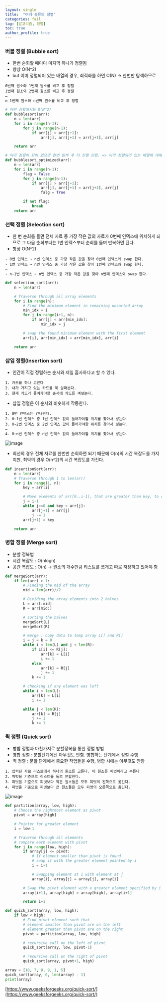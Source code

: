 ```yaml
---
layout: single
title:  "여러 종류의 정렬"
categories: fail
tag: [알고리즘, 정렬]
toc: true
author_profile: true
---
```

### 버블 정렬 (Bubble sort)

- 한번 순회할 때마다 마지막 하나가 정렬됨
- 항상 O(N^2)
- but 이미 정렬되어 있는 배열의 경우, 최적화를 하면 O(N) → 한번만 탐색하므로

```
0번째 원소와 1번째 원소를 비교 후 정렬
1번째 원소와 2번째 원소를 비교 후 정렬
…
n-1번째 원소와 n번째 원소를 비교 후 정렬
```

```python
# 어떤 상황에서도 O(N^2)
def bubblesort(arr):
    n = len(arr)
    for i in range(n-1):
        for j in range(n-1):
            if arr[j] > arr[j+1]:
                arr[j], arr[j+1] = arr[j+1], arr[j]

    return arr

# 이미 정렬이 되어 있으면 한번 탐색 후 더 진행 안함. => 이미 정렬되어 있는 배열에 대해서 O(N)
def bubblesort_optimized(arr):
    n = len(arr)
    for i in range(n-1):
        flag = False
        for j in range(n-1):
            if arr[j] > arr[j+1]:
                arr[j], arr[j+1] = arr[j+1], arr[j]
                falg = True

        if not flag:
            break
    return arr

```

### 선택 정렬 (Selection sort)

- 한 번 순회를 돌면 전체 자료 중 가장 작은 값의 자료가 0번째 인덱스에 위치하게 되므로 그 다음 순회부터는 1번 인덱스부터 순회를 돌며 반복하면 된다.
- 항상 O(N^2)

```
- 0번 인덱스 ~ n번 인덱스 중 가장 작은 값을 찾아 0번째 인덱스와 swap 한다. 
- 1번 인덱스 ~ n번 인덱스 중 가장 작은 값을 찾아 1번째 인덱스와 swap 한다. 
…
- n-1번 인덱스 ~ n번 인덱스 중 가장 작은 값을 찾아 n번째 인덱스와 swap 한다. 
```

```python
def selection_sort(arr):
    n = len(arr)

    # Traverse through all array elements
    for i in range(n):
        # Find the minimum element in remaining unsorted array
        min_idx = i
        for j in range(i+1, n):
            if arr[j] < arr[min_idx]:
                min_idx = j

        # swap the found minimum element with the first element
        arr[i], arr[min_idx] = arr[min_idx], arr[i]

    return arr
```

### 삽입 정렬(Insertion sort)

- 인간이 직접 정렬하는 순서와 제일 흡사하다고 할 수 있다.

```
1. 카드를 하나 고른다
2. 내가 가지고 있는 카드를 쭉 살펴본다.
3. 현재 카드가 들어가야할 순서에 카드를 껴넣는다. 
```

- 삽입 정렬은 이 순서와 비슷하게 작동한다.

```
1. 0번 인덱스는 건너뛴다. 
2. 0~1번 인덱스 중 1번 인덱스 값이 들어가야할 위치를 찾아서 넣는다. 
3. 0~2번 인덱스 중 2번 인덱스 값이 들어가야할 위치를 찾아서 넣는다. 
…
4. 0~n번 인덱스 중 n번 인덱스 값이 들어가야할 위치를 찾아서 넣는다. 
```

![image](https://user-images.githubusercontent.com/47748246/194461199-46b6e38b-10e9-4c61-add9-e788fca404ee.png)

- 최선의 경우 전체 자료를 한번만 순회하면 되기 때문에 O(n)의 시간 복잡도를 가지지만, 최악의 경우 O(n^2)의 시간 복잡도를 가진다.

```python
def insertionSort(arr):
    n = len(arr)
    # Traverse through 1 to len(arr)
    for i in range(1, n):
        key = arr[i]

        # Move elements of arr[0..i-1], that are greater than key, to one position ahead of their current position
        j = i-1
        while j>=0 and key < arr[j]:
            arr[j+1] = arr[j]
            j -= 1
        arr[j+1] = key

    return arr
```

### 병합 정렬 (Merge sort)

- 분할 정복법
- 시간 복잡도 : O(nlogn)
- 공간 복잡도 : O(n) → 원소의 개수만큼 리스트를 쪼개고 따로 저장하고 있어야 함

```python
def mergeSort(arr):
    if len(arr) > 1:
        # Finding the mid of the array
        mid = len(arr)//2

        # Dividing the array elements into 2 halves
        L = arr[:mid]
        R = arr[mid:]

        # sorting the halves
        mergeSort(L)
        mergeSort(R)

        # merge : copy data to temp array L[] and R[]
        i = j = k = 0
        while i < len(L) and j < len(R):
            if L[i] <= R[j]:
                arr[k] = L[i]
                i += 1
            else:
                arr[k] = R[j]
                j += 1
            k += 1

        # checking if any element was left
        while i < len(L):
            arr[k] = L[i]
            i += 1

        while j < len(R):
            arr[k] = R[j]
            j += 1
            k += 1
```

### 퀵 정렬 (Quick sort)

- 병합 정렬과 마찬가지로 분할정복을 통한 정렬 방법
- 병합 정렬 : 분할단계에선 아무것도 안함. 병합하는 단계에서 정렬 수행
- 퀵 정렬 : 분할 단계에서 중요한 작업들을 수행, 병합 시에는 아무것도 안함

```
1. 입력된 자료 리스트에서 하나의 원소를 고른다. 이 원소를 피벗이라고 부른다
2. 피벗을 기준으로 리스트를 둘로 분할한다.
3. 피벗을 기준으로 피벗보다 작은 원소들은 모두 피벗의 왼쪽으로 옮긴다.
4. 피벗을 기준으로 피벗보다 큰 원소들은 모두 피벗의 오른쪽으로 옮긴다.
```

![image](https://user-images.githubusercontent.com/47748246/194461220-4c1a4b37-4a93-48cc-b535-86851ecc741f.png)

```python
def partition(array, low, high):
    # Choose the rightmost element as pivot
    pivot = array[high]

    # Pointer for greater element
    i = low-1

    # Traverse through all elements
    # compare each element with pivot
    for j in range(low, high):
        if array[j] <= pivot:
            # If element smaller than pivot is found
            # swap it with the greater element pointed by i
            i = i+1

            # Swapping element at i with element at j
            array[i], array[j] = array[j], array[i]

        # Swap the pivot element with e greater element specified by i
        array[i+1], array[high] = array[high], array[i+1]

        return i+1

def quick_sort(array, low, high):
    if low < high:
        # Find pivot element such that
        # element smaller than pivot are on the left
        # element greater than pivot are on the right
        pivot = partition(array, low, high)

        # recursive call on the left of pivot
        quick_sort(array, low, pivot-1)

        # recursive call on the right of pivot
        quick_sort(array, pivot+1, high)

array = [10, 7, 8, 9, 1, 5]
quick_sort(array, 0, len(array) - 1)
print(array)
```

[https://www.geeksforgeeks.org/quick-sort/](https://www.geeksforgeeks.org/quick-sort/)
